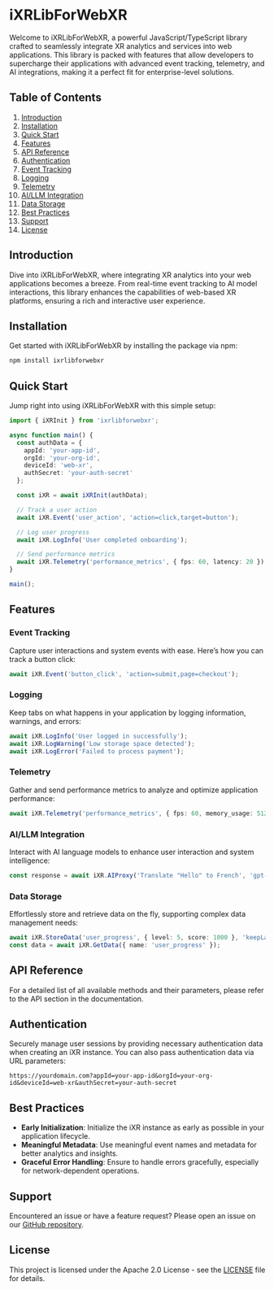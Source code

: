# iXRLibForWebXR

Welcome to iXRLibForWebXR, a powerful JavaScript/TypeScript library crafted to seamlessly integrate XR analytics and services into web applications. This library is packed with features that allow developers to supercharge their applications with advanced event tracking, telemetry, and AI integrations, making it a perfect fit for enterprise-level solutions.

## Table of Contents

1. [Introduction](#introduction)
2. [Installation](#installation)
3. [Quick Start](#quick-start)
4. [Features](#features)
5. [API Reference](#api-reference)
6. [Authentication](#authentication)
7. [Event Tracking](#event-tracking)
8. [Logging](#logging)
9. [Telemetry](#telemetry)
10. [AI/LLM Integration](#aillm-integration)
11. [Data Storage](#data-storage)
12. [Best Practices](#best-practices)
13. [Support](#support)
14. [License](#license)

## Introduction

Dive into iXRLibForWebXR, where integrating XR analytics into your web applications becomes a breeze. From real-time event tracking to AI model interactions, this library enhances the capabilities of web-based XR platforms, ensuring a rich and interactive user experience.

## Installation

Get started with iXRLibForWebXR by installing the package via npm:

```bash
npm install ixrlibforwebxr
```

## Quick Start

Jump right into using iXRLibForWebXR with this simple setup:

```typescript
import { iXRInit } from 'ixrlibforwebxr';

async function main() {
  const authData = {
    appId: 'your-app-id',
    orgId: 'your-org-id',
    deviceId: 'web-xr',
    authSecret: 'your-auth-secret'
  };

  const iXR = await iXRInit(authData);

  // Track a user action
  await iXR.Event('user_action', 'action=click,target=button');

  // Log user progress
  await iXR.LogInfo('User completed onboarding');

  // Send performance metrics
  await iXR.Telemetry('performance_metrics', { fps: 60, latency: 20 });
}

main();
```

## Features

### Event Tracking
Capture user interactions and system events with ease. Here’s how you can track a button click:

```typescript
await iXR.Event('button_click', 'action=submit,page=checkout');
```

### Logging
Keep tabs on what happens in your application by logging information, warnings, and errors:

```typescript
await iXR.LogInfo('User logged in successfully');
await iXR.LogWarning('Low storage space detected');
await iXR.LogError('Failed to process payment');
```

### Telemetry
Gather and send performance metrics to analyze and optimize application performance:

```typescript
await iXR.Telemetry('performance_metrics', { fps: 60, memory_usage: 512 });
```

### AI/LLM Integration
Interact with AI language models to enhance user interaction and system intelligence:

```typescript
const response = await iXR.AIProxy('Translate "Hello" to French', 'gpt-3.5-turbo');
```

### Data Storage
Effortlessly store and retrieve data on the fly, supporting complex data management needs:

```typescript
await iXR.StoreData('user_progress', { level: 5, score: 1000 }, 'keepLatest');
const data = await iXR.GetData({ name: 'user_progress' });
```

## API Reference

For a detailed list of all available methods and their parameters, please refer to the API section in the documentation.

## Authentication

Securely manage user sessions by providing necessary authentication data when creating an iXR instance. You can also pass authentication data via URL parameters:

```url
https://yourdomain.com?appId=your-app-id&orgId=your-org-id&deviceId=web-xr&authSecret=your-auth-secret
```

## Best Practices

- **Early Initialization**: Initialize the iXR instance as early as possible in your application lifecycle.
- **Meaningful Metadata**: Use meaningful event names and metadata for better analytics and insights.
- **Graceful Error Handling**: Ensure to handle errors gracefully, especially for network-dependent operations.

## Support

Encountered an issue or have a feature request? Please open an issue on our [GitHub repository](https://github.com/your-repo).

## License

This project is licensed under the Apache 2.0 License - see the [LICENSE](LICENSE) file for details.

